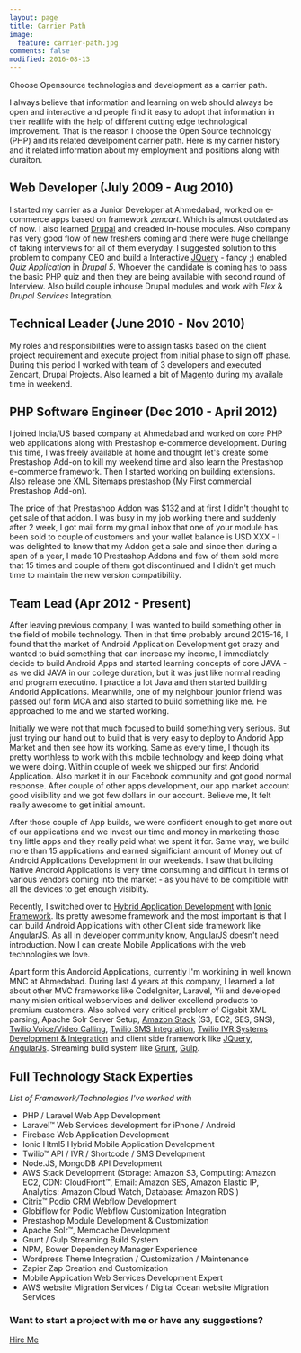 ```yaml
---
layout: page
title: Carrier Path
image:
  feature: carrier-path.jpg
comments: false
modified: 2016-08-13
---
```


Choose Opensource technologies and development as a carrier path. 

I always believe that information and learning on web should always be open and interactive and people find it easy to adopt that information in their reallife with the help of different cutting edge technological improvement. That is the reason I choose the Open Source technology (PHP) and its related develpoment carrier path. Here is my carrier history and it related information about my employment and positions along with duraiton. 


## Web Developer (July 2009 - Aug 2010)
I started my carrier as a Junior Developer at Ahmedabad, worked on e-commerce apps based on framework *zencart*. Which is almost outdated as of now. I also learned [Drupal](https://www.drupal.org/project/framework) and creaded in-house modules. Also company has very good flow of new freshers coming and there were huge chellange of taking interviews for all of them everyday. I suggested solution to this problem to company CEO and build a Interactive [JQuery](https://jquery.com/) - fancy ;) enabled *Quiz Application* in *Drupal 5*. Whoever the candidate is coming has to pass the basic PHP quiz and then they are being available with second round of Interview. Also build couple inhouse Drupal modules and work with *Flex* & *Drupal Services* Integration.


## Technical Leader (June 2010 - Nov 2010)
My roles and responsibilities were to assign tasks based on the client project requirement and execute project from initial phase to sign off phase. During this period I worked with team of 3 developers and executed Zencart, Drupal Projects. Also learned a bit of [Magento](http://www.magento.com) during my availale time in weekend.

## PHP Software Engineer (Dec 2010 - April 2012)
I joined India/US based company at Ahmedabad and worked on core PHP web applications along with Prestashop e-commerce development. During this time, I was freely available at home and thought let's create some Prestashop Add-on to kill my weekend time and also learn the Prestashop e-commerce framework. Then I started working on building extensions. Also release one XML Sitemaps prestashop (My First commercial Prestashop Add-on). 

The price of that Prestashop Addon was $132 and at first I didn't thought to get sale of that addon. I was busy in my job working there and suddenly after 2 week, I got mail form my gmail inbox that one of your module has been sold to couple of customers and your wallet balance is USD XXX - I was delighted to know that my Addon get a sale and since then during a span of a year, I made 10 Prestashop Addons and few of them sold more that 15 times and couple of them got discontinued and I didn't get much time to maintain the new version compatibility. 


## Team Lead (Apr 2012 - Present)
After leaving previous company, I was wanted to build something other in the field of mobile technology. Then in that time probably around 2015-16, I found that the market of Android Application Development got crazy and wanted to buid something that can increase my income, I immediately decide to build Android Apps and started learning concepts of core JAVA - as we did JAVA in our college duration, but it was just like normal reading and program executino. I practice a lot Java and then started building Andorid Applications. Meanwhile, one of my neighbour jounior friend was passed ouf form MCA and also started to build something like me. He approached to me and we started working. 

Initially we were not that much focused to build something very serious. But just trying our hand out to build that is very easy to deploy to Andorid App Market and then see how its working. Same as every time, I though its pretty worthless to work with this mobile technology and keep doing what we were doing. Within couple of week we shipped our first Andorid Application. Also market it in our Facebook community and got good normal response. After couple of other apps development, our app market account good visibility and we got few dollars in our account. Believe me, It felt really awesome to get initial amount.

After those couple of App builds, we were confident enough to get more out of our applications and we invest our time and money in marketing those tiny little apps and they really paid what we spent it for. Same way, we build more than 15 applications and earned significiant amount of Money out of Android Applications Development in our weekends. I saw that building Native Android Applications is very time consuming and difficult in terms of various vendors coming into the market - as you have to be compitible with all the devices to get enough visiblity. 

Recently, I switched over to [Hybrid Application Development](https://www.sitepoint.com/native-vs-hybrid-app-development/) with [Ionic Framework](http://http://ionicframework.com/). Its pretty awesome framework and the most important is that I can build Android Applications with other Client side framework like [AngularJS](https://angularjs.org). As all in developer community know, [AngularJS](https://angularjs.org) doesn't need introduction. Now I can create Mobile Applications with the web technologies we love. 


Apart form this Andoroid Applications, currently I'm workining in well known MNC at Ahmedabad. During last 4 years at this company, I learned a lot about other MVC frameworks like CodeIgniter, Laravel, Yii and developed many mision critical webservices and deliver excellend products to premium customers. Also solved very critical problem of Gigabit XML parsing, Apache Solr Server Setup, [Amazon Stack](https://aws.amazon.com) (S3, EC2, SES, SNS), [Twilio Voice/Video Calling](https://www.twilio.com/video), [Twilio SMS Integration](https://www.twilio.com/SMS), [Twilio IVR Systems Development & Integration](https://www.twilio.com/docs/tutorials/walkthrough/ivr-phone-tree/php/laravel) and client side framework like [JQuery](https://jquery.com/), [AngularJs](https://angularjs.org). Streaming build system like [Grunt](http://gruntjs.com), [Gulp](http://gulpjs.com).


## Full Technology Stack Experties

*List of Framework/Technologies I've worked with*

- PHP / Laravel Web App Development
- Laravel™ Web Services development for iPhone / Android 
- Firebase Web Application Development
- Ionic Html5 Hybrid Mobile Application Development
- Twilio™ API / IVR / Shortcode / SMS Development
- Node.JS, MongoDB API Development
- AWS Stack Development (Storage: Amazon S3, Computing: Amazon EC2, CDN: CloudFront™, Email: Amazon SES, Amazon Elastic IP, Analytics: Amazon Cloud Watch, Database: Amazon RDS )
- Citrix™ Podio CRM Webflow Development 
- Globiflow for Podio Webflow Customization Integration
- Prestashop Module Development & Customization
- Apache Solr™, Memcache Development
- Grunt / Gulp Streaming Build System 
- NPM, Bower Dependency Manager Experience
- Wordpress Theme Integration / Customization / Maintenance
- Zapier Zap Creation and Customization
- Mobile Application Web Services Development Expert
- AWS website Migration Services / Digital Ocean website Migration Services

### Want to start a project with me or have any suggestions?

<a href="#" class="btn btn-success">Hire Me</a>



